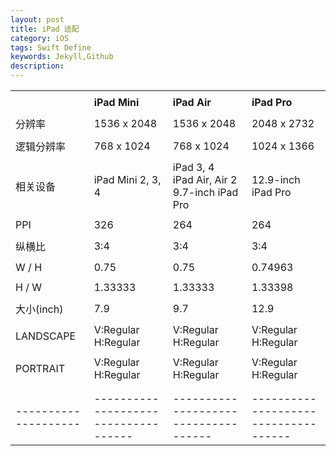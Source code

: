```yaml
---  
layout: post  
title: iPad 适配  
category: iOS  
tags: Swift Define  
keywords: Jekyll,Github  
description: 
---  
```


| | | | |  
| --- | --- | --- | --- |  
| | | | |  
|  | **iPad Mini** | **iPad Air** | **iPad Pro** |  
| | | | |  
| 分辨率 | 1536 x 2048 | 1536 x 2048 | 2048 x 2732 |  
| | | | |  
| 逻辑分辨率 | 768 x 1024 | 768 x 1024 | 1024 x 1366 |  
| | | | |  
| 相关设备 | iPad Mini 2, 3, 4 | iPad 3, 4 <br> iPad Air, Air 2 <br> 9.7-inch iPad Pro | 12.9-inch iPad Pro |  
| | | | |  
| PPI | 326 | 264 | 264 |  
| | | | |  
| 纵横比 | 3:4 | 3:4 | 3:4 |  
| | | | |  
| W / H | 0.75 | 0.75 | 0.74963 |  
| | | | |  
| H / W | 1.33333 | 1.33333 | 1.33398 |  
| | | | |  
| 大小(inch) | 7.9 | 9.7 | 12.9 |  
| | | | |  
| LANDSCAPE | V:Regular<br>H:Regular | V:Regular<br>H:Regular | V:Regular<br>H:Regular |  
| | | | |  
| PORTRAIT | V:Regular<br>H:Regular | V:Regular<br>H:Regular | V:Regular<br>H:Regular |  
| | | | |  
| | | | |  
| ----------\---------- | ------------------\------------------ | ------------------\------------------ | ------------------\------------------ |  

